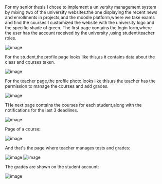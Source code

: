 For my senior thesis I chose to implement a university management system by mixing two of the university websites:the one displaying the recent news and enrollments in projects,and the moodle platform,where we take exams and find the courses.I customized the website with the university logo and the specific shade of green.
The first page contains the login form,where the user has the account received by the university ,using student/teacher roles.

![image](https://user-images.githubusercontent.com/62958497/236643275-91cc784e-8443-4a52-aaa4-ee120cc1bd21.png) 

For the student,the profile page looks like this,as it contains data about the class and courses taken.

![image](https://user-images.githubusercontent.com/62958497/236643357-a1367f75-072c-4dfc-aeac-3f65c72c976a.png)

For the teacher page,the profile photo looks like this,as the teacher has the permission to manage the courses and add grades.

![image](https://user-images.githubusercontent.com/62958497/236643405-7f9b000b-c506-41fa-a52f-fc5756a71814.png)

THe next page contains the courses for each student,along with the notifications for the last 3 deadlines.

![image](https://user-images.githubusercontent.com/62958497/236643617-584f8232-0a7c-4c46-a7a2-ffccd5407975.png)

Page of a course:

![image](https://user-images.githubusercontent.com/62958497/236643868-6904932f-0a1f-412d-9e2e-083fbad78cc3.png)

And that's the page where teacher manages tests and grades:

![image](https://user-images.githubusercontent.com/62958497/236643894-6f54c072-2461-4f47-bf96-c24552fb1a60.png)
![image](https://user-images.githubusercontent.com/62958497/236643928-0d774604-44e2-4906-8296-07e755a1f345.png)

The grades are shown on the student account:

![image](https://user-images.githubusercontent.com/62958497/236643968-bbb728c9-b6fd-4ff8-96f7-622af2618eca.png)








